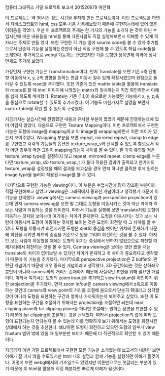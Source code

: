 컴퓨터 그래픽스 기말 프로젝트 보고서
201520979 여인혁

이 프로젝트는 약 30시간 정도 시간을 투자해 만든 프로젝트이다. 이번 프로젝트를 하면서 자바스크립트와 html, css 모두 
처음 사용해보았기 때문에 구현하는데에 있어 많은 어려움을 겪었다. 우선 이 프로젝트의 주제는 한 가지의 기능을 소개하
는 것이 아닌 수업시간에 배운 내용들을 html을 통해 다른사람도 직접 실행해보면서 이해할 수 있게 하자라는 주제로 만들
었다. 또한 구현한 각 기능 옆에 source code를 볼 수 있게 추가함으로서 단순히 기능을 실행하는것만이 아닌 직접 구현해
볼 수 있도록 핵심 code들을 소개한다. 추가적으로 webgl 기능과는 관련없지만 기존 도형인 정육면체 이외에 정사면체도 
추가해 보았다

가장먼저 구현한 기능은 Transformation이다. 먼저 Translate를 보면 기존 x축 단방향 이동에서 x, y, z축 방향을 원하는 
만큼 이동시 킬수 있게 확장시켰으며 원점으로 돌아갈 수 있도록 reset을 추가했다. 또한 기존에 있던 matrix table을 활용해
translate와 rotate를 할 때 html 이미지에 나와있는 matrix와 일치하는지 직접 확인하면서 이해를 쉽게 하도록 배치했다.
 Rotate는 기존 (1,1,0) 축으로만 가능했던 기능에서 x, y, z,축 을 중심으로 rotate할 수 있도록 추가시켰다. 이 기능도
 마찬가지로 설명을 보면서 matrix table을 확인 할 수 있도록 구성했다.
 
지금까지는 실습시간에 진행했던 내용과 유사한 부분이 많았기 때문에 진행하는데에 있어 어렵지 않았다. 다음으로 구현한 
Texture Mapping이다. 이번 프로젝트에서 구현한 기능은 도형에 image를 mapping하고 이 image를 wrapping하면서 어떤 차이가
있는지 보여주었다. 
 Wrapping 부분을 보면 repeat, mirrored repeat, clamp to edge를 구현했고 각각의 기능들의 옵션인 texture_wrap_s와 
 선택할 수 있도록 함으로서 각각 어떤 경우에 어떤 그림이 mapping되는지 차이를 볼 수 있다. 한 가지 유의할 점은 
 texture_wrap type을 설정하지 않고 repeat, mirrored repeat, clamp edge를 누른다면 texture_wrap_s와 texture_wrap_t
 가 둘다 적용된 결과가 출력되고 한가지의 texture_wrap을 설정했을 때의 결과를 보고싶을 경우 먼저 하나만 클릭한 후에 
 원하는 image type을 눌러야 적용된 image를 볼 수 있다. 
 
마지막으로 구현한 기능은 viewing이다. 이 부분은 수업시간에 많이 강조된 부분이라 직접 구현해보고 싶었고 viewing은 
그래픽에서 중요한 개념이라고 생각했기 때문에 이 기능을 선택했다.
 viewing에서는 camera viewing과 perspective projection이 있는데 먼저 camera viewing을 보면 말 그대로 도형을 
 이동시키는 것이 아닌 카메라 즉 보는 사람이 이동하는 것을 의미한다. 따라서 기능을 실행해 보면 translate처럼 
 도형이 이동하는 것처럼 보이는데 여기에는 차이가 존재한다. 도형을 이동시키는 것과 보는 사람이 이동시켜 도형이 
 이동하는 것처럼 보이는 것은 도형이 회전할 때 그 차이를 알 수 있다. 도형을 이동시켜 회전시키면 도형은 좌표의 
 중심을 벗어난 위치에 존재하기 때문에 회전을 시키면 좌표의 중심을 기준으로 원을 그리며 회전하는 것을 볼 수 있다. 
 하지만 보는 사람이 이동했을 때에는 도형의 위치는 중심에서 변하지 않았으므로 회전할 때 제자리에서 회전하는 것을 볼 수 있다.
 Camera viewing은 보이는 것만 봤을 때는 translate와 차이가 없어보일 수 있지만 차이가 존재하고 이 차이가 중요하다고 
 생각했기 때문에 이 기능을 추가했다.
마지막으로 perspective projection은 Z buffer와 관련된 개념이기 때문에 매우 중요한 개념이라고 생각했다. 3D 공간이라는 
것은 상하좌우 뿐만이 아니라 camera와의 거리도 존재하기 때문에 사실적인 표현을 위해 필요한 개념이다.
따라서 여기서는 도형의 zoom in/out을 추가하고 view frustum을 확인하기 위한 projection을 추가했다. 먼저 zoom in/out은
camera viewing에서 z축으로 이동하는 것인데 camera와 view point의 거리를 조절해 봄으로서 단순히 확대라고 생각할 것이 
아니라 도형을 표현하는 구간과 얼마나 가까워지는지 보여주고 싶었다. 
또한 이 도형을 표현하는 구간을 조절하기 위해서는 projection을 조절하면 되는데 near clipping plane과 far clipping plane중
하나만 조절해도 원하는 장면을 표현할 수 있기 때문에 far clipping을 조절하는 것을 선택했다. 따라서 projection의 값에 따라 
도형이 표현되는지 안되는지 볼 수 있는데 이를 명확하게 보기 위해서는 도형을 회전시킨 상태에서 하는 것을 추천한다. 
왜냐하면 도형이 회전하고 있으면 도형의 일부가 view frustum 범위 밖에 있을 때 일부분만 보이기 때문에 더 직관적으로 
확인할 수 있기 때문이다.

지금까지 이번 기말 프로젝트에서 구현한 모든 기능을 소개했는데 보고서의 내용만 보면 이해가 잘 가지 않을 수도있지만
html 내의 설명과 함께 기능을 실행하면 이해가 될것이다. 어떻게 보면 webgl에서의 기초일수도 있겠지만 이론만으로는
햇갈리는 부분이 있기 때문에 이 html을 활용해 직접 해본다면 빠르게 이해가 될것이다.

